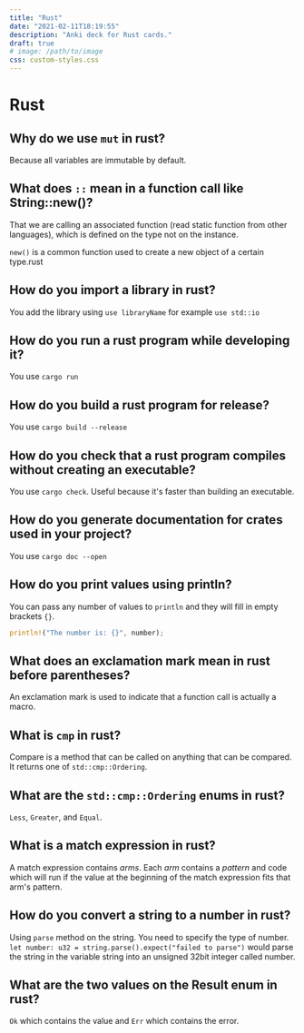 ```yaml
---
title: "Rust"
date: "2021-02-11T18:19:55"
description: "Anki deck for Rust cards."
draft: true
# image: /path/to/image
css: custom-styles.css
---
```


# Rust

## Why do we use `mut` in rust?

Because all variables are immutable by default.

## What does `::` mean in a function call like String::new()?

That we are calling an associated function (read static function from other languages), which is defined on the type not on the instance.

`new()` is a common function used to create a new object of a certain type.rust

## How do you import a library in rust?

You add the library using `use libraryName` for example `use std::io`

## How do you run a rust program while developing it?

You use `cargo run`

## How do you build a rust program for release?

You use `cargo build --release`

## How do you check that a rust program compiles without creating an executable?

You use `cargo check`.
Useful because it's faster than building an executable.

## How do you generate documentation for crates used in your project?

You use `cargo doc --open`

## How do you print values using println?

You can pass any number of values to `println` and they will fill in empty brackets `{}`.

```rust
println!("The number is: {}", number);
```

## What does an exclamation mark mean in rust before parentheses?

An exclamation mark is used to indicate that a function call is actually a macro.

## What is `cmp` in rust?

Compare is a method that can be called on anything that can be compared. It returns one of `std::cmp::Ordering`.

## What are the `std::cmp::Ordering` enums in rust?

`Less`, `Greater`, and `Equal`.


## What is a match expression in rust?

A match expression contains *arms*.
Each *arm* contains a *pattern* and code which will run if the value at the beginning of the match expression fits that arm's pattern.

## How do you convert a string to a number in rust?

Using `parse` method on the string.
You need to specify the type of number.
`let number: u32 = string.parse().expect("failed to parse")` would parse the string in the variable string into an unsigned 32bit integer called number.

## What are the two values on the Result enum in rust?

`Ok` which contains the value and `Err` which contains the error.